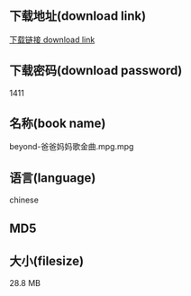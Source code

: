 ## 下载地址(download link)
[下载链接 download link](https://voluble-croquembouche-d321dc.netlify.app/?s=beyond-%E7%88%B8%E7%88%B8%E5%A6%88%E5%A6%88%E6%AD%8C%E9%87%91%E6%9B%B2.mpg)

## 下载密码(download password)
1411

## 名称(book name)
beyond-爸爸妈妈歌金曲.mpg.mpg

## 语言(language)
chinese

## MD5


## 大小(filesize)
28.8 MB
